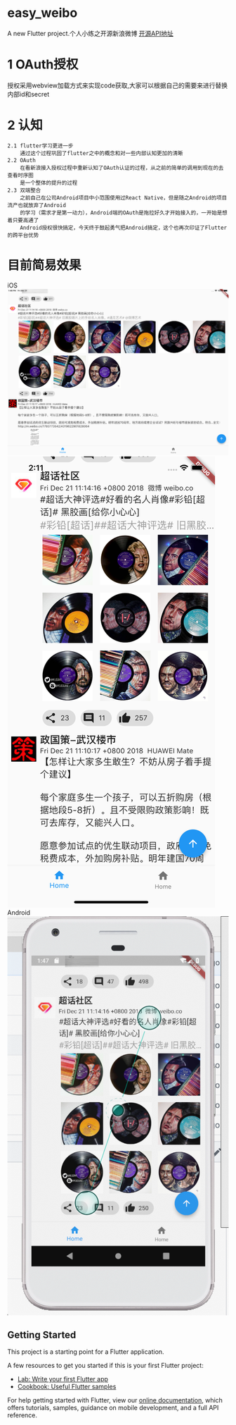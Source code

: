 # easy_weibo

A new Flutter project.个人小练之开源新浪微博
[开源API地址](https://open.weibo.com/?display=0&retcode=6102)

# 1 OAuth授权

授权采用webview加载方式来实现code获取,大家可以根据自己的需要来进行替换内部id和secret

# 2 认知

    2.1 flutter学习更进一步
        通过这个过程巩固了flutter之中的概念和对一些内部认知更加的清晰
    2.2 OAuth
        在看新浪接入授权过程中重新认知了OAuth认证的过程，从之前的简单的调用到现在的去查看时序图
        是一个整体的提升的过程
    2.3 双端整合
        之前自己在公司Android项目中小范围使用过React Native，但是随之Android的项目流产也就放弃了Android
        的学习（需求才是第一动力），Android端的OAuth是拖拉好久才开始接入的，一开始是想着只要高通了
        Android授权很快搞定，今天终于鼓起勇气把Android搞定，这个也再次印证了Flutter的跨平台优势
        
# 目前简易效果

iOS     
![iOS个人微博首页](./snap/iPad-1.png)
![iOS个人关注微博首页](snap/iPhone-1.png)
Android
![Android个人微博首页](snap/android-1.png)

## Getting Started

This project is a starting point for a Flutter application.

A few resources to get you started if this is your first Flutter project:

- [Lab: Write your first Flutter app](https://flutter.io/docs/get-started/codelab)
- [Cookbook: Useful Flutter samples](https://flutter.io/docs/cookbook)

For help getting started with Flutter, view our 
[online documentation](https://flutter.io/docs), which offers tutorials, 
samples, guidance on mobile development, and a full API reference.
